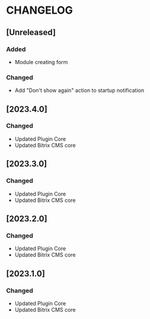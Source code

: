 # CHANGELOG

## [Unreleased]

### Added

- Module creating form

### Changed

- Add "Don't show again" action to startup notification

## [2023.4.0]

### Changed

- Updated Plugin Core
- Updated Bitrix CMS core

## [2023.3.0]

### Changed

- Updated Plugin Core
- Updated Bitrix CMS core

## [2023.2.0]

### Changed

- Updated Plugin Core
- Updated Bitrix CMS core

## [2023.1.0]

### Changed

- Updated Plugin Core
- Updated Bitrix CMS core